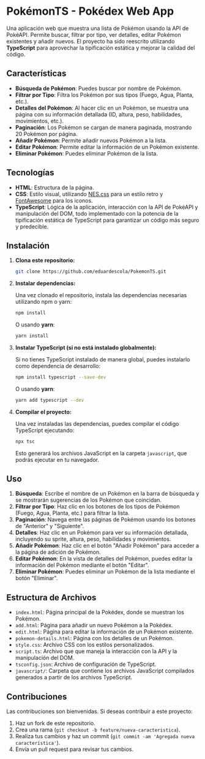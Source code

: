 # PokémonTS - Pokédex Web App

Una aplicación web que muestra una lista de Pokémon usando la API de PokéAPI. Permite buscar, filtrar por tipo, ver detalles, editar Pokémon existentes y añadir nuevos. El proyecto ha sido reescrito utilizando **TypeScript** para aprovechar la tipificación estática y mejorar la calidad del código.

## Características

- **Búsqueda de Pokémon**: Puedes buscar por nombre de Pokémon.
- **Filtrar por Tipo**: Filtra los Pokémon por sus tipos (Fuego, Agua, Planta, etc.).
- **Detalles del Pokémon**: Al hacer clic en un Pokémon, se muestra una página con su información detallada (ID, altura, peso, habilidades, movimientos, etc.).
- **Paginación**: Los Pokémon se cargan de manera paginada, mostrando 20 Pokémon por página.
- **Añadir Pokémon**: Permite añadir nuevos Pokémon a la lista.
- **Editar Pokémon**: Permite editar la información de un Pokémon existente.
- **Eliminar Pokémon**: Puedes eliminar Pokémon de la lista.

## Tecnologías

- **HTML**: Estructura de la página.
- **CSS**: Estilo visual, utilizando [NES.css](https://nostalgic-css.github.io/NES.css/) para un estilo retro y [FontAwesome](https://fontawesome.com/) para los iconos.
- **TypeScript**: Lógica de la aplicación, interacción con la API de PokéAPI y manipulación del DOM, todo implementado con la potencia de la tipificación estática de TypeScript para garantizar un código más seguro y predecible.

## Instalación

1. **Clona este repositorio:**
    ```bash
    git clone https://github.com/eduardescola/PokemonTS.git
    ```

2. **Instalar dependencias:**

    Una vez clonado el repositorio, instala las dependencias necesarias utilizando npm o yarn:

    ```bash
    npm install
    ```

    O usando **yarn**:

    ```bash
    yarn install
    ```

3. **Instalar TypeScript (si no está instalado globalmente):**

    Si no tienes TypeScript instalado de manera global, puedes instalarlo como dependencia de desarrollo:

    ```bash
    npm install typescript --save-dev
    ```

    O usando **yarn**:

    ```bash
    yarn add typescript --dev
    ```

4. **Compilar el proyecto:**

    Una vez instaladas las dependencias, puedes compilar el código TypeScript ejecutando:

    ```bash
    npx tsc
    ```

    Esto generará los archivos JavaScript en la carpeta `javascript`, que podrás ejecutar en tu navegador.

## Uso

1. **Búsqueda**: Escribe el nombre de un Pokémon en la barra de búsqueda y se mostrarán sugerencias de los Pokémon que coincidan.
2. **Filtrar por Tipo**: Haz clic en los botones de los tipos de Pokémon (Fuego, Agua, Planta, etc.) para filtrar la lista.
3. **Paginación**: Navega entre las páginas de Pokémon usando los botones de "Anterior" y "Siguiente".
4. **Detalles**: Haz clic en un Pokémon para ver su información detallada, incluyendo su sprite, altura, peso, habilidades y movimientos.
5. **Añadir Pokémon**: Haz clic en el botón "Añadir Pokémon" para acceder a la página de adición de Pokémon.
6. **Editar Pokémon**: En la vista de detalles del Pokémon, puedes editar la información del Pokémon mediante el botón "Editar".
7. **Eliminar Pokémon**: Puedes eliminar un Pokémon de la lista mediante el botón "Eliminar".

## Estructura de Archivos

- `index.html`: Página principal de la Pokédex, donde se muestran los Pokémon.
- `add.html`: Página para añadir un nuevo Pokémon a la Pokédex.
- `edit.html`: Página para editar la información de un Pokémon existente.
- `pokemon-details.html`: Página con los detalles de un Pokémon.
- `style.css`: Archivo CSS con los estilos personalizados.
- `script.ts`: Archivo que que maneja la interacción con la API y la manipulación del DOM.
- `tsconfig.json`: Archivo de configuración de TypeScript.
- `javascript/`: Carpeta que contiene los archivos JavaScript compilados generados a partir de los archivos TypeScript.

## Contribuciones

Las contribuciones son bienvenidas. Si deseas contribuir a este proyecto:

1. Haz un fork de este repositorio.
2. Crea una rama (`git checkout -b feature/nueva-caracteristica`).
3. Realiza tus cambios y haz un commit (`git commit -am 'Agregada nueva característica'`).
4. Envía un pull request para revisar tus cambios.
